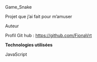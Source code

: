 Game_Snake

Projet que j’ai fait pour m’amuser

Auteur

Profil Git hub : https://github.com/FionaVrt

**Technologies utilisées**

JavaScript
